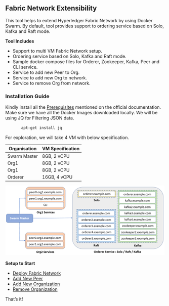 ## Fabric Network Extensibility 
This tool helps to extend Hyperledger Fabric Network by using Docker Swarm. By default, tool provides support to ordering service based on Solo, Kafka and Raft mode.

**Tool Includes**
* Support to multi VM Fabric Network setup.
* Ordering service based on Solo, Kafka and Raft mode.
* Sample docker compose files for Orderer, Zookeeper, Kafka, Peer and CLI service.
* Service to add new Peer to Org.
* Service to add new Org to network.
* Service to remove Org from network.

### Installation Guide
Kindly install all the [Prerequisites](https://hyperledger-fabric.readthedocs.io/en/release-1.4/prereqs.html) mentioned on the official documentation. Make sure we have all the Docker Images downloaded locally.
We will be using JQ for Filtering JSON data.
```bash
       apt-get install jq
```
For exploration, we will take 4 VM with below specification.

|Organisation | VM Specification|
|-------------|-----------------|
|Swarm Master | 8GB, 2 vCPU     |
|Org1         | 8GB, 2 vCPU     |
|Org1         | 8GB, 2 vCPU     |
|Orderer      | 16GB, 4 vCPU    |


![Tool Architecture](img/architecture.png "Tool Architecture")

**Setup to Start**

* [Deploy Fabric Network](docs/network-setup.md)
* [Add New Peer](docs/add-new-peer.md)
* [Add New Organization](docs/add-new-org.md)
* [Remove Organization](docs/remove-org.md)


That’s it!



